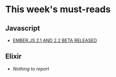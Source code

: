 # This week's must-reads

## Javascript

* [EMBER.JS 2.1 AND 2.2 BETA
  RELEASED](http://emberjs.com/blog/2015/10/04/ember-2-1-released.html)

## Elixir

* *Nothing to report*
